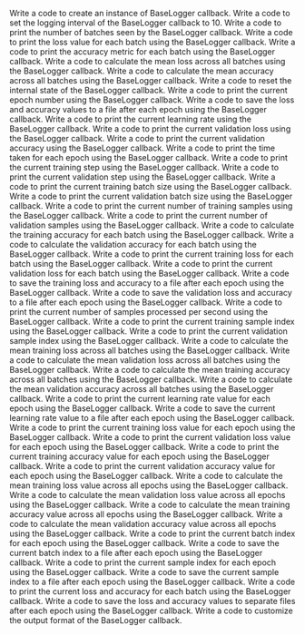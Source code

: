 Write a code to create an instance of BaseLogger callback.
Write a code to set the logging interval of the BaseLogger callback to 10.
Write a code to print the number of batches seen by the BaseLogger callback.
Write a code to print the loss value for each batch using the BaseLogger callback.
Write a code to print the accuracy metric for each batch using the BaseLogger callback.
Write a code to calculate the mean loss across all batches using the BaseLogger callback.
Write a code to calculate the mean accuracy across all batches using the BaseLogger callback.
Write a code to reset the internal state of the BaseLogger callback.
Write a code to print the current epoch number using the BaseLogger callback.
Write a code to save the loss and accuracy values to a file after each epoch using the BaseLogger callback.
Write a code to print the current learning rate using the BaseLogger callback.
Write a code to print the current validation loss using the BaseLogger callback.
Write a code to print the current validation accuracy using the BaseLogger callback.
Write a code to print the time taken for each epoch using the BaseLogger callback.
Write a code to print the current training step using the BaseLogger callback.
Write a code to print the current validation step using the BaseLogger callback.
Write a code to print the current training batch size using the BaseLogger callback.
Write a code to print the current validation batch size using the BaseLogger callback.
Write a code to print the current number of training samples using the BaseLogger callback.
Write a code to print the current number of validation samples using the BaseLogger callback.
Write a code to calculate the training accuracy for each batch using the BaseLogger callback.
Write a code to calculate the validation accuracy for each batch using the BaseLogger callback.
Write a code to print the current training loss for each batch using the BaseLogger callback.
Write a code to print the current validation loss for each batch using the BaseLogger callback.
Write a code to save the training loss and accuracy to a file after each epoch using the BaseLogger callback.
Write a code to save the validation loss and accuracy to a file after each epoch using the BaseLogger callback.
Write a code to print the current number of samples processed per second using the BaseLogger callback.
Write a code to print the current training sample index using the BaseLogger callback.
Write a code to print the current validation sample index using the BaseLogger callback.
Write a code to calculate the mean training loss across all batches using the BaseLogger callback.
Write a code to calculate the mean validation loss across all batches using the BaseLogger callback.
Write a code to calculate the mean training accuracy across all batches using the BaseLogger callback.
Write a code to calculate the mean validation accuracy across all batches using the BaseLogger callback.
Write a code to print the current learning rate value for each epoch using the BaseLogger callback.
Write a code to save the current learning rate value to a file after each epoch using the BaseLogger callback.
Write a code to print the current training loss value for each epoch using the BaseLogger callback.
Write a code to print the current validation loss value for each epoch using the BaseLogger callback.
Write a code to print the current training accuracy value for each epoch using the BaseLogger callback.
Write a code to print the current validation accuracy value for each epoch using the BaseLogger callback.
Write a code to calculate the mean training loss value across all epochs using the BaseLogger callback.
Write a code to calculate the mean validation loss value across all epochs using the BaseLogger callback.
Write a code to calculate the mean training accuracy value across all epochs using the BaseLogger callback.
Write a code to calculate the mean validation accuracy value across all epochs using the BaseLogger callback.
Write a code to print the current batch index for each epoch using the BaseLogger callback.
Write a code to save the current batch index to a file after each epoch using the BaseLogger callback.
Write a code to print the current sample index for each epoch using the BaseLogger callback.
Write a code to save the current sample index to a file after each epoch using the BaseLogger callback.
Write a code to print the current loss and accuracy for each batch using the BaseLogger callback.
Write a code to save the loss and accuracy values to separate files after each epoch using the BaseLogger callback.
Write a code to customize the output format of the BaseLogger callback.